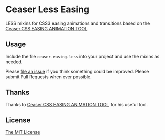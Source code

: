 Ceaser Less Easing
==================

LESS mixins for CSS3 easing animations and transitions based on the [Ceaser CSS EASING ANIMATION TOOL](http://matthewlein.com/ceaser/).

## Usage

Include the file `ceaser-easing.less` into your project and use the mixins as needed.


Please [file an issue](issues) if you think something could be improved. Please submit Pull Requests when ever possible.

## Thanks

Thanks to [Ceaser CSS EASING ANIMATION TOOL](http://matthewlein.com/ceaser/) for his useful tool.

## License

[The MIT License](LICENSE.md)
